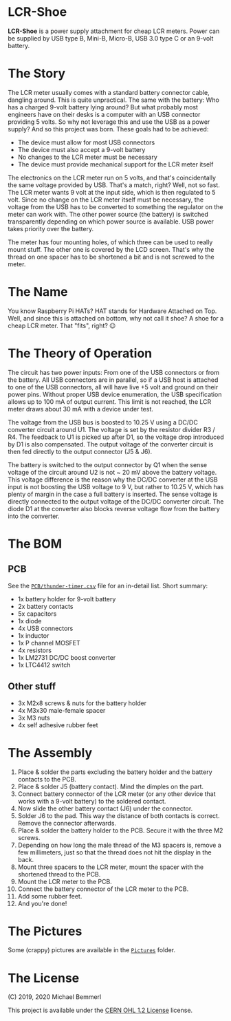 # LCR-Shoe
**LCR-Shoe** is a power supply attachment for cheap LCR meters. Power can be supplied by USB type B, Mini-B, Micro-B, USB 3.0 type C or an 9-volt battery.

# The Story
The LCR meter usually comes with a standard battery connector cable, dangling around. This is quite unpractical. The same with the battery: Who has a charged 9-volt battery lying around? But what probably most engineers have on their desks is a computer with an USB connector providing 5 volts. So why not leverage this and use the USB as a power supply? And so this project was born. These goals had to be achieved:

- The device must allow for most USB connectors
- The device must also accept a 9-volt battery
- No changes to the LCR meter must be necessary
- The device must provide mechanical support for the LCR meter itself

The electronics on the LCR meter run on 5 volts, and that's coincidentally the same voltage provided by USB. That's a match, right? Well, not so fast. The LCR meter wants 9 volt at the input side, which is then regulated to 5 volt. Since no change on the LCR meter itself must be necessary, the voltage from the USB has to be converted to something the regulator on the meter can work with. The other power source (the battery) is switched transparently depending on which power source is available. USB power takes priority over the battery.

The meter has four mounting holes, of which three can be used to really mount stuff. The other one is covered by the LCD screen. That's why the thread on one spacer has to be shortened a bit and is not screwed to the meter.

# The Name
You know Raspberry Pi HATs? HAT stands for Hardware Attached on Top. Well, and since this is attached on bottom, why not call it shoe? A shoe for a cheap LCR meter. That "fits", right? 😉

# The Theory of Operation
The circuit has two power inputs: From one of the USB connectors or from the battery. All USB connectors are in parallel, so if a USB host is attached to one of the USB connectors, all will have live +5 volt and ground on their power pins. Without proper USB device enumeration, the USB specification allows up to 100 mA of output current. This limit is not reached, the LCR meter draws about 30 mA with a device under test.

The voltage from the USB bus is boosted to 10.25 V using a DC/DC converter circuit around U1. The voltage is set by the resistor divider R3 / R4. The feedback to U1 is picked up after D1, so the voltage drop introduced by D1 is also compensated. The output voltage of the converter circuit is then fed directly to the output connector (J5 & J6).

The battery is switched to the output connector by Q1 when the sense voltage of the circuit around U2 is not ~ 20 mV above the battery voltage. This voltage difference is the reason why the DC/DC converter at the USB input is not boosting the USB voltage to 9 V, but rather to 10.25 V, which has plenty of margin in the case a full battery is inserted. The sense voltage is directly connected to the output voltage of the DC/DC converter circuit. The diode D1 at the converter also blocks reverse voltage flow from the battery into the converter.

# The BOM
## PCB
See the [```PCB/thunder-timer.csv```](PCB/LCR-Shoe.csv) file for an in-detail list. Short summary:

- 1x battery holder for 9-volt battery
- 2x battery contacts
- 5x capacitors
- 1x diode
- 4x USB connectors
- 1x inductor
- 1x P channel MOSFET
- 4x resistors
- 1x LM2731 DC/DC boost converter
- 1x LTC4412 switch

## Other stuff
- 3x M2x8 screws & nuts for the battery holder
- 4x M3x30 male-female spacer
- 3x M3 nuts
- 4x self adhesive rubber feet

# The Assembly
1. Place & solder the parts excluding the battery holder and the battery contacts to the PCB.
2. Place & solder J5 (battery contact). Mind the dimples on the part.
3. Connect battery connector of the LCR meter (or any other device that works with a 9-volt battery) to the soldered contact.
4. Now slide the other battery contact (J6) under the connector.
5. Solder J6 to the pad. This way the distance of both contacts is correct. Remove the connector afterwards.
6. Place & solder the battery holder to the PCB. Secure it with the three M2 screws.
7. Depending on how long the male thread of the M3 spacers is, remove a few millimeters, just so that the thread does not hit the display in the back.
8. Mount three spacers to the LCR meter, mount the spacer with the shortened thread to the PCB.
9. Mount the LCR meter to the PCB.
10. Connect the battery connector of the LCR meter to the PCB.
11. Add some rubber feet.
12. And you're done!


# The Pictures
Some (crappy) pictures are available in the [```Pictures```](Pictures) folder.

# The License
(C) 2019, 2020 Michael Bemmerl

This project is available under the [CERN OHL 1.2 License](https://www.ohwr.org/documents/294) license.
